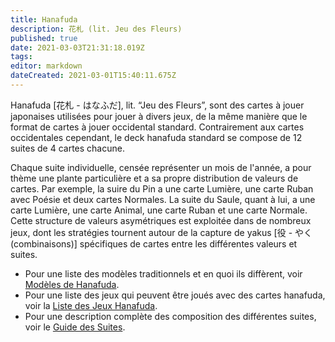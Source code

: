 ```yaml
---
title: Hanafuda
description: 花札 (lit. Jeu des Fleurs)
published: true
date: 2021-03-03T21:31:18.019Z
tags: 
editor: markdown
dateCreated: 2021-03-01T15:40:11.675Z
---
```


Hanafuda [花札 - はなふだ], lit. “Jeu des Fleurs”, sont des cartes à jouer japonaises utilisées pour jouer à divers jeux, de la même manière que le format de cartes à jouer occidental standard. Contrairement aux cartes occidentales cependant, le deck hanafuda standard se compose de 12 suites de 4 cartes chacune. 

Chaque suite individuelle, censée représenter un mois de l'année, a pour thème une plante particulière et a sa propre distribution de valeurs de cartes. Par exemple, la suire du Pin a une carte Lumière, une carte Ruban avec Poésie et deux cartes Normales. La suite du Saule, quant à lui, a une carte Lumière, une carte Animal, une carte Ruban et une carte Normale. Cette structure de valeurs asymétriques est exploitée dans de nombreux jeux, dont les stratégies tournent autour de la capture de yakus [役 - やく (combinaisons)] spécifiques de cartes entre les différentes valeurs et suites. 

* Pour une liste des modèles traditionnels et en quoi ils diffèrent, voir [Modèles de Hanafuda](/en/hanafuda/patterns). 
* Pour une liste des jeux qui peuvent être joués avec des cartes hanafuda, voir la [Liste des Jeux Hanafuda](/fr/hanafuda/games/). 
* Pour une description complète des composition des différentes suites, voir le [Guide des Suites](/fr/hanafuda/suits/). 